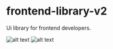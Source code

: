 # frontend-library-v2
Ui library for frontend developers.

![alt text](https://img.shields.io/badge/team-spstrap2-brightgreen) ![alt text](https://img.shields.io/badge/version-v.2.0.1-blue)